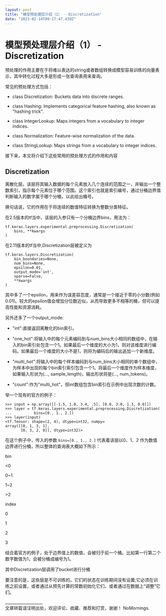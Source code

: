 ```yaml
---
layout: post
title: "模型预处理层介绍（1） - Discretization"
date: "2023-02-14T09:17:47.439Z"
---
```

模型预处理层介绍（1） - Discretization
============================

预处理的作用主要在于将难以表达的string或者数组转换成模型容易训练的向量表示，其中转化过程大多是形成一张查询表用来查询。

常见的预处理方式包括：

*   class Discretization: Buckets data into discrete ranges.
    
*   class Hashing: Implements categorical feature hashing, also known as "hashing trick".
    
*   class IntegerLookup: Maps integers from a vocabulary to integer indices.
    
*   class Normalization: Feature-wise normalization of the data.
    
*   class StringLookup: Maps strings from a vocabulary to integer indices.
    

接下来，本文将介绍下这些常用的预处理方式的作用和内容

Discretization
--------------

离散化层。该层将其输入数据的每个元素放入几个连续的范围之一，并输出一个整数索引，指示每个元素位于哪个范围。这个索引也就是索引编号，通过分桶边界值判断输入的数字属于哪个分桶，以此给出桶号。

换句话说，它的作用在于将连续的数值特征转换为整数分类特征。

在2.5版本的tf当中，该层的入参只有一个分桶边界bins，用法为：

    tf.keras.layers.experimental.preprocessing.Discretization(
        bins, **kwargs
    )
    

在2.11版本的tf当中,Discretization层被定义为

    tf.keras.layers.Discretization(
        bin_boundaries=None,
        num_bins=None,
        epsilon=0.01,
        output_mode='int',
        sparse=False,
        **kwargs
    )
    

其中多了一个epsilon，用来作为误差容忍度，通常是一个接近于零的小分数(例如0.01)。较大的epsilon值会增加分位数近似，从而导致更多不相等的桶，但可以提高性能和资源消耗。

另外还多了一个output\_mode:

*   "int":直接返回离散化的bin索引。
    
*   "one\_hot":将输入中的每个元素编码到与num\_bins大小相同的数组中，在输入的bin索引处包含一个1。如果最后一个维度的大小为1，则对该维度进行编码。如果最后一个维度的大小不是1，则将为编码后的输出追加一个新维度。
    
*   "multi\_hot":将输入中的每个样本编码到与num\_bins大小相同的单个数组中，为样本中出现的每个bin索引索引包含一个1。将最后一个维度作为样本维度，如果输入形状为(…, sample\_length)，输出形状将是(…, num\_tokens)。
    
*   "count":作为"multi\_hot"，但int数组包含bin索引在示例中出现次数的计数。
    

举一个现有的官方的例子：

    >>> input = np.array([[-1.5, 1.0, 3.4, .5], [0.0, 3.0, 1.3, 0.0]])
    >>> layer = tf.keras.layers.experimental.preprocessing.Discretization(
    ...          bins=[0., 1., 2.])
    >>> layer(input)
    <tf.Tensor: shape=(2, 4), dtype=int32, numpy=
    array([[0, 1, 3, 1],
           [0, 3, 2, 0]], dtype=int32)>
    

在这个例子中，传入的参数 `bins=[0., 1., 2.]` 代表着该层以0、1、2 作为数值边界进行分桶，所以整体的查询表大概如下所示：

bin

<0

0~1

1~2

\>2

index

0

1

2

3

结合着官方的例子，处于边界值上的数值，会被归于前一个桶。比如第一行第二个数字数值为1，会被分桶成编号为1。

其中Discretization层调用了bucket进行分桶

要注意的是，这些层是不可训练的。它们的状态在训练期间没有设置;它必须在训练之前设置，或者通过从预先计算的常数初始化它们，或者通过在数据上“调整”它们。

\_\_\_\_\_\_\_\_\_\_\_\_\_\_\_\_\_\_\_  
文章转载请注明出处，欢迎评论、收藏、推荐和打赏，谢谢！ NoMornings.